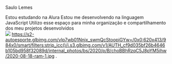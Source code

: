 Saulo Lemes

Estou estudando na Alura
Estou me desenvolvendo na linguagem JavaScript
Utilizo esse espaço para minha organização e compartilhamento dos meu projetos desenvolvidos  
![](link)
https://s2-autoesporte.glbimg.com/vlp7wb01Nnjx_swmQcStoopiGYw=/0x0:620x413/984x0/smart/filters:strip_icc()/i.s3.glbimg.com/v1/AUTH_cf9d035bf26b4646b105bd958f32089d/internal_photos/bs/2020/p/B/choBBhRzqC5J8pYM5ihw/2020-08-18-ram-1.jpg
.

